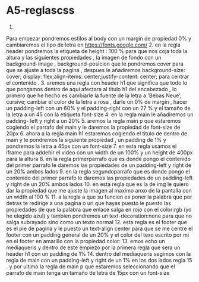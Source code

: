 # A5-reglascss
1. 
Para empezar pondremos estilos al body con un margin de propiedad 0% y cambiaremos el tipo de letra en https://fonts.google.com/
2. en la regla header pondremos la etiqueta de height : 100 % para que nos coja toda la altura y las siguientes propiedades , la imagen de fondo con un background-image , background-posicion que le pondremos cover para que se ajuste a toda la pagina , despues le añadiremos background-size: cover; display: flex;align-items: center;justify-content: center; para centrar el contenido .
3. aremos una regla con header h1 que significa que todo lo que pongamos dentro de aqui afectara al titulo h1 del encabezado , lo primero que he hecho es cambiarle la fuente de la letra a 'Bebas Neue', cursive; cambiar el color de la letra a rosa , darle un 0% de margin , hacer un padding-left con un 60% y el padding-right con un 27 % y el tamaño de la letra a un 45 con la etiqueta font-size
4. en la regla main le añadiremos un padding- left y right a un 20% 
5. aremos la regla main p que estaremos cogiendo el parrafo del main y le daremos la propiedad de font-size de 20px 
6. ahora a la regla main h1 estaremos cogiendo el titulo de dentro de main y le pondremos la siguiente propiedad , un padding de 1% y pondremos la letra a 45px con un font-size
7. en esta regla usamos el iframe para addehir el video con un width de un 100% y un height de 400px para la altura
8. en la regla primerparrafo que es donde pongo el contenido del primer parrafo le daremos las propiedades de un padding-left y right de un 20% ambos lados
9. en la regla segundoparrafo que es donde pongo el contenido del primer parrafo le daremos las propiedades de un padding-left y right de un 20% ambos lados
10. en esta regla que es la de img le quiero dar la propiedad que me ajuste la imagen al maximo anxo de la pantalla con un width al 100 % 
11. a la regla a que su funcion es poner la palabra que por detras te redirige a una pagina o url que hayas puesto le puesto las propiedades de que la palabra que enlace salga en rojo con el color:rgb (yo he elegido azul) y tambien pondremos un text-decoration:none para que no salga subrayado sino como un texto normal
12. esta regla es el footer que es el pie de pagina y le puesto un text-align center para que se me centre el footer con un padding general de un 20% y el color del texo escrito por mi en el footer en amarillo con la propiedad color:
13. emos echo un mediaqueris y dentro de este empiezo por la primera regla que sera un header h1 con un padding de 1% 
14. dentro del mediaqueris segimos con la regla de main con un padding-left y right de un 1% en los dos lados 
regla 15 . y por ultimo la regla de main p que estaremos seleccionando que el parrafo de main tenga un tamaño de letra de 15px con un font-size
